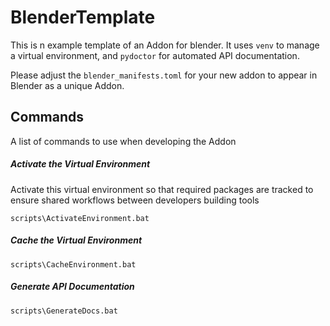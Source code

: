 # BlenderTemplate

This is n example template of an Addon for blender. It uses `venv` to manage a virtual environment, and `pydoctor` for automated API documentation.

Please adjust the `blender_manifests.toml` for your new addon to appear in Blender as a unique Addon.

## Commands

A list of commands to use when developing the Addon

##### Activate the Virtual Environment

Activate this virtual environment so that required packages are tracked to ensure shared workflows between developers building tools

```
scripts\ActivateEnvironment.bat
```

##### Cache the Virtual Environment

```
scripts\CacheEnvironment.bat
```

##### Generate API Documentation

```
scripts\GenerateDocs.bat
```
